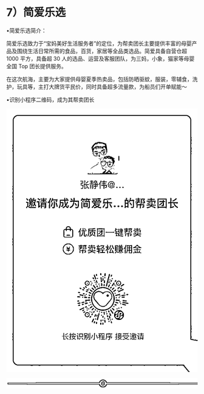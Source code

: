# 7）简爱乐选

•简爱乐选简介：

简爱乐选致力于“宝妈美好生活服务者”的定位，为帮卖团长主要提供丰富的母婴产品及围绕生活日常所需的食品，百货，家居等全品类选品。简爱具备自营仓超 1000 平方，具备超 30 人的选品、运营及客服团队，为三妈，小象，猫家等母婴全国 Top 团长提供服务。

在这次航海，主要为大家提供母婴夏季热卖品，包括防晒驱蚊，服装，零辅食，洗护，玩具等，主打大牌货平民价，同时具备超多流量款，为船员们开单赋能～

•识别小程序二维码，成为其帮卖团长

![](img/0f44a01a535a67a1b3ddd82525c732b2.png)

![](img/dd92b07373c3325b41989991c0898588.png)